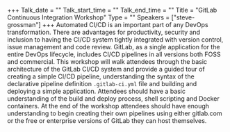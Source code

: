 +++
Talk_date = ""
Talk_start_time = ""
Talk_end_time = ""
Title = "GitLab Continuous Integration Workshop"
Type = ""
Speakers = ["steve-grossman"]
+++
Automated CI/CD is an important part of any DevOps transformation.  There are advantages for productivity, security and inclusion to having the CI/CD system tightly integrated with version control, issue management and code review.  GitLab, as a single application for the entire DevOps lifecycle, includes CI/CD pipelines in all versions both FOSS and commercial.  This workshop will walk attendees through the basic architecture of the GitLab CI/CD system and provide a guided tour of creating a simple CI/CD pipeline, understanding the syntax of the declarative pipeline definition `.gitlab-ci.yml` file and building and deploying a simple application.  Attendees should have a basic understanding of the build and deploy process, shell scripting and Docker containers.  At the end of the workshop attendees should have enough understanding to begin creating their own pipelines using either gitlab.com or the free or enterprise versions of GitLab they can host themselves.  
